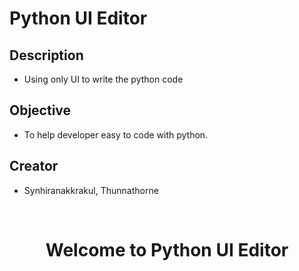 # Python UI Editor 

## Description
- Using only UI to write the python code

## Objective
- To help developer easy to code with python.

## Creator
- Synhiranakkrakul, Thunnathorne

<html>
	<br>
	<center><h1><b>Welcome to Python UI Editor</b></h1></center>
</html>
